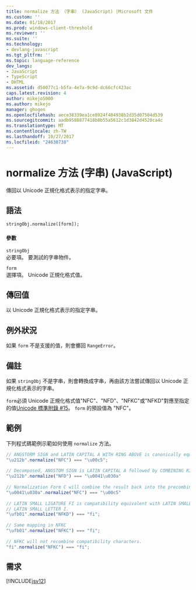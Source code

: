 ```yaml
---
title: normalize 方法 （字串） (JavaScript) |Microsoft 文件
ms.custom: ''
ms.date: 01/18/2017
ms.prod: windows-client-threshold
ms.reviewer: ''
ms.suite: ''
ms.technology:
- devlang-javascript
ms.tgt_pltfrm: ''
ms.topic: language-reference
dev_langs:
- JavaScript
- TypeScript
- DHTML
ms.assetid: d50077c1-b5fa-4e7a-9c9d-dc66cfc423ac
caps.latest.revision: 4
author: mikejo5000
ms.author: mikejo
manager: ghogen
ms.openlocfilehash: aece38339ea1ce8924f404938b2d35d07504d539
ms.sourcegitcommit: aadb9588877418b8b55a5612c1d3842d4520ca4c
ms.translationtype: MT
ms.contentlocale: zh-TW
ms.lasthandoff: 10/27/2017
ms.locfileid: "24638738"
---
```

# <a name="normalize-method-string-javascript"></a>normalize 方法 (字串) (JavaScript)
傳回以 Unicode 正規化格式表示的指定字串。  
  
## <a name="syntax"></a>語法  
  
```  
stringObj.normalize([form]);  
```  
  
#### <a name="parameters"></a>參數  
 `stringObj`  
 必要項。 要測試的字串物件。  
  
 `form`  
 選擇項。 Unicode 正規化格式值。  
  
## <a name="return-value"></a>傳回值  
 以 Unicode 正規化格式表示的指定字串。  
  
## <a name="exceptions"></a>例外狀況  
 如果 `form` 不是支援的值，則會擲回 `RangeError`。  
  
## <a name="remarks"></a>備註  
 如果 `stringObj` 不是字串，則會轉換成字串，再由該方法嘗試傳回以 Unicode 正規化格式表示的字串。  
  
 `form`必須 Unicode 正規化格式值"NFC"、"NFD"、"NFKC"或"NFKD"對應至指定的值[Unicode 標準附錄 #15](http://www.unicode.org/reports/tr15/)。 `form` 的預設值為 "NFC"。  
  
## <a name="example"></a>範例  
 下列程式碼範例示範如何使用 `normalize` 方法。  
  
```JavaScript  
// ANGSTORM SIGN and LATIN CAPITAL A WITH RING ABOVE is canonically equivalent  
"\u212b".normalize("NFC") === "\u00c5";  
  
// Decomposed, ANGSTOM SIGN is LATIN CAPITAL A followed by COMBINING RING ABOVE  
"\u212b".normalize("NFD") === "\u0041\u030a"  
  
// Normalization Form C will combine the result back into the precombined character  
"\u0041\u030a".normalize("NFC") === "\u00c5"  
  
// LATIN SMALL LIGATURE FI is compatibility equivalent with LATIN SMALL LETTER F followed by  
// LATIN SMALL LETTER I.  
"\ufb01".normalize("NFKD") === "fi";  
  
// Same mapping in NFKC  
"\ufb01".normalize("NFKC") === "fi";  
  
// NFKC will not recombine compatibility characters.  
"fi".normalize("NFKC") === "fi";  
```  
  
## <a name="requirements"></a>需求  
 [!INCLUDE[jsv12](../../javascript/reference/includes/jsv12-md.md)]